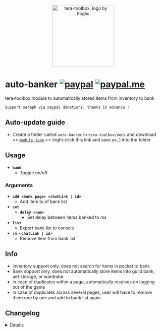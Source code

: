 <p align="center">
<a href="https://discord.gg/dUNDDtw">
<img src="https://github.com/seraphinush-gaming/pastebin/blob/master/logo_ttb_trans.png?raw=true" width="200" height="200" alt="tera-toolbox, logo by Foglio" />
</a>
</p>

# auto-banker [![paypal](https://img.shields.io/badge/paypal-donate-333333.svg?colorA=253B80&colorB=333333)](https://www.paypal.com/cgi-bin/webscr?cmd=_s-xclick&hosted_button_id=B7QQJZV9L5P2J&source=url) [![paypal.me](https://img.shields.io/badge/paypal.me-donate-333333.svg?colorA=169BD7&colorB=333333)](https://www.paypal.me/seraphinush)
tera-toolbox module to automatically stored items from inventory to bank
```
Support seraph via paypal donations, thanks in advance !
```

## Auto-update guide
- Create a folder called `auto-banker` in `tera-toolbox/mods` and download >> [`module.json`](https://raw.githubusercontent.com/seraphinush-gaming/auto-banker/master/module.json) << (right-click this link and save as..) into the folder

## Usage
- __`bank`__
  - Toggle on/off
### Arguments
- __`add <bank page> <chatLink | id>`__
  - Add item to <bank page> of bank list
- __`set`__
  - __`delay <num>`__
    - Set delay between items banked to <num> ms
- __`list`__
  - Export bank list to console
- __`rm <chatLink | id>`__
  - Remove item from bank list

## Info
- Inventory support only, does not search for items in pocket to bank
- Bank support only, does not automatically store items into guild bank, pet storage, or wardrobe
- In case of duplicates within a page, automatically resolves on logging out of the game
- In case of duplicates across several pages, user will have to remove them one by one and add to bank list again

## Changelog
<details>

    1.00
    - Initial online commit

</details>